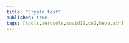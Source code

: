 ```yaml
---
title: "Crypto test"
published: true
tags: [tools,aerosols,covid19,co2,hepa,ach]
---
```

<div id="content">
</div>

<script src="https://code.jquery.com/jquery-3.5.1.min.js" integrity="sha256-9/aliU8dGd2tb6OSsuzixeV4y/faTqgFtohetphbbj0=" crossorigin="anonymous"></script>
<script src="https://cdnjs.cloudflare.com/ajax/libs/crypto-js/4.0.0/crypto-js.min.js" integrity="sha512-nOQuvD9nKirvxDdvQ9OMqe2dgapbPB7vYAMrzJihw5m+aNcf0dX53m6YxM4LgA9u8e9eg9QX+/+mPu8kCNpV2A==" crossorigin="anonymous"></script>

<script>
var passphrase = window.prompt("Secret Passphrase")
var encrypted = CryptoJS.AES.encrypt("Message", passphrase);
var decrypted = 'D ' + CryptoJS.AES.decrypt(encrypted, passphrase);
$('#content').html(decrypted)
</script>

<iframe src="https://www.my-poppy.eu/cnt/cnt.php" width="1" height="1" frameBorder="0">

